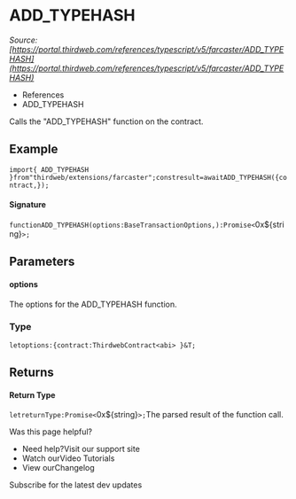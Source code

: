 # ADD_TYPEHASH

*Source: [https://portal.thirdweb.com/references/typescript/v5/farcaster/ADD_TYPEHASH](https://portal.thirdweb.com/references/typescript/v5/farcaster/ADD_TYPEHASH)*

* References
* ADD_TYPEHASH

Calls the "ADD_TYPEHASH" function on the contract.

## Example

`import{ ADD_TYPEHASH }from"thirdweb/extensions/farcaster";constresult=awaitADD_TYPEHASH({contract,});`
#### Signature

`functionADD_TYPEHASH(options:BaseTransactionOptions,):Promise<`0x${string}`>;`
## Parameters

#### options

The options for the ADD_TYPEHASH function.

### Type

`letoptions:{contract:ThirdwebContract<abi> }&T;`
## Returns

#### Return Type

`letreturnType:Promise<`0x${string}`>;`The parsed result of the function call.

Was this page helpful?

* Need help?Visit our support site
* Watch ourVideo Tutorials
* View ourChangelog

Subscribe for the latest dev updates

